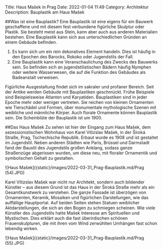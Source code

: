 Title: Haus Mašek in Prag
Date: 2022-01-04 11:49
Category: Architektur
Description: Bauplastik am Haus Mašek

##Was ist eine Bauplastik?
Eine Bauplastik ist eine eigens für ein Bauwerk geschaffene und mit diesem fest verbundene figürliche Skulptur oder Plastik.
Sie besteht meist aus Stein, kann aber auch aus anderen Materialien bestehen.
Eine Bauplastik kann sich aus unterschiedlichen Gründen an einem Gebäude befinden.

1. Es kann sich um ein rein dekoratives Element handeln.
Dies ist häufig in den Epochen des Barocks, Rokoko oder Jugendstils der Fall. 
2. Eine Bauplastik kann eine Veranschaulichung des Zwecks des Bauwerks sein.
So befinden sich an jugendstilistischen Bädern häufig Nymphen oder weitere Wasserwesen, die auf die Funktion des Gebäudes als Badeanstalt verweisen. 

Figürliche Ausgestaltung findet sich im sakraler und profaner Bereich.
Seit der Antike werden Gebäude mit Bauplastiken geschmückt.
Frühe Beispiele sind Beispielsweise Atlanten und Karyatiden.
Bauplastiken sind in jeder Epoche mehr oder weniger vertreten.
Sie reichen von kleinen Ornamenten wie Tierschädel und Formen, über monumentale mythologische Szenen mit weibliche und männliche Körper.
Auch florale Ornamente können Bauplastik sein.
Die Scheinblüte der Bauplastik ist um 1900.

##Das Haus Mašek
Zu sehen ist hier der Eingang zum Haus Mašek, dem sezessionistischen Wohnhaus von Karel Vítìzslav Mašek, in der Široká Straße, Prag, Tschechische Republik.
Erbaut wurde es 1908 und ist gestaltet im Jugendstil.
Neben anderen Städten wie Paris, Brüssel und Darmstadt fand der Baustil des Jugendstils großen Anklang, sodass ganze Straßenzüge abgerissen wurden, um diese neu, mit floraler Ornamentik und symbolischen Gehalt zu gestalten.

![Haus Mašek]({static}/images/2022-03-31_Prag-Bauplastik.md/Prag (54).JPG)

Karel Vítìzslav Mašek war nicht nur Architekt, sondern auch bildender Künstler – aus diesem Grund ist das Haus in der Široká Straße mehr als ein Gesamtkunstwerk zu verstehen.
Die ganze Fassade ist überzögen von Ornamenten, Keramik, Mosaiken und figürlichen Darstellungen, wie das auffällige Hauptportal.
Auf beiden Seiten stehen Statuen weiblicher Aktdarstellungen, die sich an den Bogen zu schmiegen scheinen.
Wie viele Künstler des Jugendstils hatte Mašek Interesse am Spirituellen und Mystischen.
Dies erklärt auch die fast überirdischen schönen Frauenskulpturen, die mit ihren vom Wind zerwühlten Umhängen fast schon lebendig wirken.

![Haus Mašek]({static}/images/2022-03-31_Prag-Bauplastik.md/Prag (55).JPG)